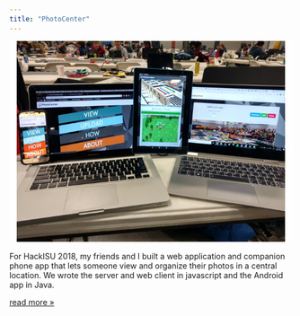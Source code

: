 ```yaml
---
title: "PhotoCenter"
---
```


![Photo of Devices Running PhotoCenter](/projects/PhotoCenter.jpg)

For HackISU 2018, my friends and I built a web application and companion phone app that lets someone view and organize their photos in a central location. We wrote the server and web client in javascript and the Android app in Java.

[read more »](https://devpost.com/software/photocenter-he1ajs)
